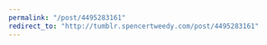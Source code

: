 ```yaml
---
permalink: "/post/4495283161"
redirect_to: "http://tumblr.spencertweedy.com/post/4495283161"
---
```

